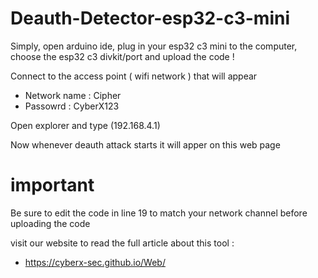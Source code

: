 # Deauth-Detector-esp32-c3-mini

Simply, open arduino ide, plug in your esp32 c3 mini to the computer, choose the esp32 c3 divkit/port and upload the code !

Connect to the access point ( wifi network ) that will appear
- Network name : Cipher
- Passowrd : CyberX123

Open explorer and type (192.168.4.1)

Now whenever deauth attack starts it will apper on this web page

# important 

Be sure to edit the code in line 19 to match your network channel before uploading the code

visit our website to read the full article about this tool :

- https://cyberx-sec.github.io/Web/
